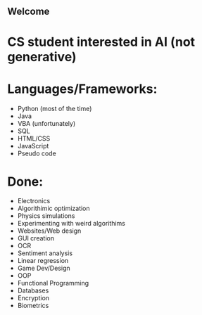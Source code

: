 ## Welcome

# CS student interested in AI (not generative)

# Languages/Frameworks:
- Python (most of the time)
- Java
- VBA (unfortunately)
- SQL
- HTML/CSS
- JavaScript
- Pseudo code

# Done:
- Electronics
- Algorithimic optimization
- Physics simulations
- Experimenting with weird algorithims
- Websites/Web design
- GUI creation
- OCR
- Sentiment analysis
- Linear regression
- Game Dev/Design
- OOP
- Functional Programming
- Databases
- Encryption
- Biometrics


<!--
**DreamingElectricSheep/DreamingElectricSheep** is a ✨ _special_ ✨ repository because its `README.md` (this file) appears on your GitHub profile.

Here are some ideas to get you started:

- 🔭 I’m currently working on ...
- 🌱 I’m currently learning ...
- 👯 I’m looking to collaborate on ...
- 🤔 I’m looking for help with ...
- 💬 Ask me about ...
- 📫 How to reach me: ...
- 😄 Pronouns: ...
- ⚡ Fun fact: ...
-->

